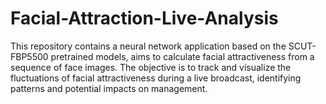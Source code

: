 # Facial-Attraction-Live-Analysis
This repository contains a neural network application based on the SCUT-FBP5500 pretrained models,  aims to calculate facial attractiveness from a sequence of face images. The objective is to track and visualize the fluctuations of facial attractiveness during a live broadcast, identifying patterns and potential impacts on management.
